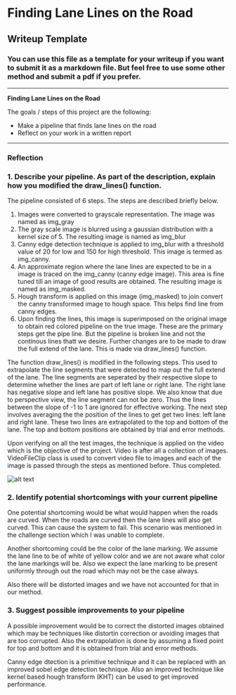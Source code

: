 # **Finding Lane Lines on the Road** 

## Writeup Template

### You can use this file as a template for your writeup if you want to submit it as a markdown file. But feel free to use some other method and submit a pdf if you prefer.

---

**Finding Lane Lines on the Road**

The goals / steps of this project are the following:
* Make a pipeline that finds lane lines on the road
* Reflect on your work in a written report


[//]: # (Image References)

[image1]: ./test_images_output/solidWhiteCurve_final.jpg 

---

### Reflection

### 1. Describe your pipeline. As part of the description, explain how you modified the draw_lines() function.

The pipeline consisted of 6 steps. The steps are described briefly below.
1. Images were converted to grayscale representation. The image was named as img_gray
2. The gray scale image is blurred using a gaussian distribution with a kernel size of 5. The resulting image is named as img_blur
3. Canny edge detection technique is applied to img_blur with a threshold value of 20 for low and 150 for high threshold. This image is termed as img_canny.
4. An approximate region where the lane lines are expected to be in a image is traced on the img_canny (canny edge image). This area is fine tuned till an image of good results are obtained. The resulting image is named as img_masked.
5. Hough transform is applied on this image (img_masked) to join convert the canny transformed image to hough space. This helps find line from canny edges. 
6. Upon finding the lines, this image is superimposed on the original image to obtain red colored pipeline on the true image.
These are the primary steps get the pipe line. But the pipeline is broken line and not the continous lines thatt we desire. Further changes are to be made to draw the full extend of the lane. This is made via draw_lines() function.

The function draw_lines() is modified in the following steps. This used to extrapolate the line segments that were detected to map out the full extend of the lane. The line segments are seperated by their respective slope to determine whether the lines are part of left lane or right lane. The right lane has negative slope and left lane has positive slope. We also know that due to perspective view, the line segment can not be zero. Thus the lines between the slope of -1 to 1 are ignored for effective working. The next step involves averaging the the position of the lines to get get two lines: left lane and right lane. These two lines are extrapolated to the top and bottom of the lane. The top and bottom positions are obtained by trial and error methods.

Upon verifying on all the test images, the technique is applied on the video which is the objective of the project. Video is after all a collection of images. VideoFileClip class is used to convert video file to images and each of the image is passed through the steps as mentioned before. Thus completed.


![alt text][image1]


### 2. Identify potential shortcomings with your current pipeline


One potential shortcoming would be what would happen when the roads are curved. When the roads are curved then the lane lines will also get curved. This can cause the system to fail. This scenario was mentioned in the challenge section which I was unable to complete.

Another shortcoming could be the color of the lane marking. We assume the lane line to be of white of yellow color and we are not aware what color the lane markings will be. Also we expect the lane marking to be present uniformly through out the road which may not be the case always.

Also there will be distorted images and we have not accounted for that in our method.


### 3. Suggest possible improvements to your pipeline

A possible improvement would be to correct the distorted images obtained which may be techniques like distortin correction or avoiding images that are too corrupted. Also the extrapolation is done by assuming a fixed point for top and bottom and it is obtained from trial and error methods.

Canny edge dtection is a primitive technique and it can be replaced with an improved sobel edge detection technique. Also an improved technique like kernel based hough transform (KHT) can be used to get improved performance.
